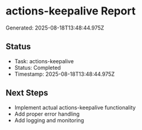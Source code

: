 # actions-keepalive Report

Generated: 2025-08-18T13:48:44.975Z

## Status
- Task: actions-keepalive
- Status: Completed
- Timestamp: 2025-08-18T13:48:44.975Z

## Next Steps
- Implement actual actions-keepalive functionality
- Add proper error handling
- Add logging and monitoring
